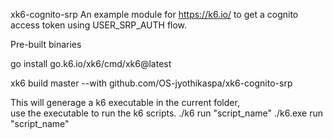 xk6-cognito-srp
An example module for https://k6.io/ to get a cognito access token using USER_SRP_AUTH flow.


Pre-built binaries

go install go.k6.io/xk6/cmd/xk6@latest

xk6 build master  --with github.com/OS-jyothikaspa/xk6-cognito-srp

This will generage a k6 executable in the current folder,  
use the executable to run the k6 scripts.
./k6 run "script_name"
./k6.exe run "script_name"

